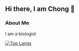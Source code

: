 ## Hi there, I am Chong 👋

### About Me
I am a biologist 

[![Top Langs](https://github-readme-stats.vercel.app/api/top-langs/?username=ChongLC&layout=compact)](https://github.com/ChongLC/github-readme-stats)



<!--
**ChongLC/ChongLC** is a ✨ _special_ ✨ repository because its `README.md` (this file) appears on your GitHub profile.

Here are some ideas to get you started:

- 🔭 I’m currently working on ...
- 🌱 I’m currently learning ...
- 👯 I’m looking to collaborate on ...
- 🤔 I’m looking for help with ...
- 💬 Ask me about ...
- 📫 How to reach me: ...
- 😄 Pronouns: ...
- ⚡ Fun fact: ...
-->
